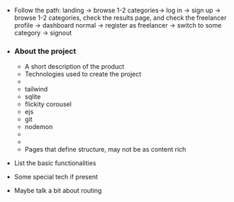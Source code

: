- Follow the path: landing -> browse 1-2 categories-> log in -> sign up -> browse 1-2 categories, check the results page, and check the freelancer profile -> dashboard normal -> register as freelancer -> switch to some category -> signout
- ### About the project
	- A short description of the product
	- Technologies used to create the project
	- 
	- tailwind
	- sqlite
	- flickity corousel
	- ejs
	- git
	- nodemon
	- 
	- 
	- Pages that define structure, may not be as content rich

 - List the basic functionalities
 - Some special tech if present
- Maybe talk a bit about routing
